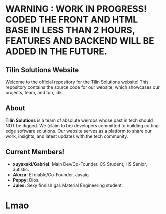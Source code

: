 # WARNING : WORK IN PROGRESS! CODED THE FRONT AND HTML BASE IN LESS THAN 2 HOURS, FEATURES AND BACKEND WILL BE ADDED IN THE FUTURE.

## Tilin Solutions Website

Welcome to the official repository for the Tilin Solutions website! This repository contains the source code for our website, which showcases our projects, team, and tuh, idk.

## About

**Tilin Solutions** is a team of absolute weirdos whose past in tech should NOT be digged. We (claim to be) developers committed to building cutting-edge software solutions. Our website serves as a platform to share our work, insights, and latest updates with the tech community.

## Current Members!

- **xuyaxaki/Gabriel:** Main Dev/Co-Founder. CS Student, HS Senior, autistic.
- **Akoza:** El diablo/Co-Founder. Javaig
- **Peppy:** Dios.
- **Jules:** Sexy finnish gal. Material Engineering student.

# Lmao
